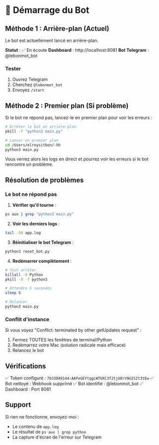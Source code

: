 # 🚀 Démarrage du Bot

## Méthode 1 : Arrière-plan (Actuel)

Le bot est actuellement lancé en arrière-plan.

**Statut** : ✅ En écoute
**Dashboard** : http://localhost:8081
**Bot Telegram** : @lebonmot_bot

### Tester
1. Ouvrez Telegram
2. Cherchez `@lebonmot_bot`
3. Envoyez `/start`

## Méthode 2 : Premier plan (Si problème)

Si le bot ne répond pas, lancez-le en premier plan pour voir les erreurs :

```bash
# Arrêter le bot en arrière-plan
pkill -f "python3 main.py"

# Lancer en premier plan
cd /Users/elroysitbon/-hh
python3 main.py
```

Vous verrez alors les logs en direct et pourrez voir les erreurs si le bot rencontre un problème.

## Résolution de problèmes

### Le bot ne répond pas

1. **Vérifier qu'il tourne** :
```bash
ps aux | grep "python3 main.py"
```

2. **Voir les derniers logs** :
```bash
tail -50 app.log
```

3. **Réinitialiser le bot Telegram** :
```bash
python3 reset_bot.py
```

4. **Redémarrer complètement** :
```bash
# Tout arrêter
killall -9 Python
pkill -9 -f python3

# Attendre 5 secondes
sleep 5

# Relancer
python3 main.py
```

### Conflit d'instance

Si vous voyez "Conflict: terminated by other getUpdates request" :

1. Fermez TOUTES les fenêtres de terminal/Python
2. Redémarrez votre Mac (solution radicale mais efficace)
3. Relancez le bot

## Vérifications

✅ Token configuré : `7633849144:AAFeGEYtqgLWTUXC3f2tjU8rV9GISIt3tEw`
✅ Bot nettoyé : Webhook supprimé
✅ Bot identifié : @lebonmot_bot
✅ Dashboard : Port 8081

## Support

Si rien ne fonctionne, envoyez-moi :
- Le contenu de `app.log`
- Le résultat de `ps aux | grep python`
- La capture d'écran de l'erreur sur Telegram

